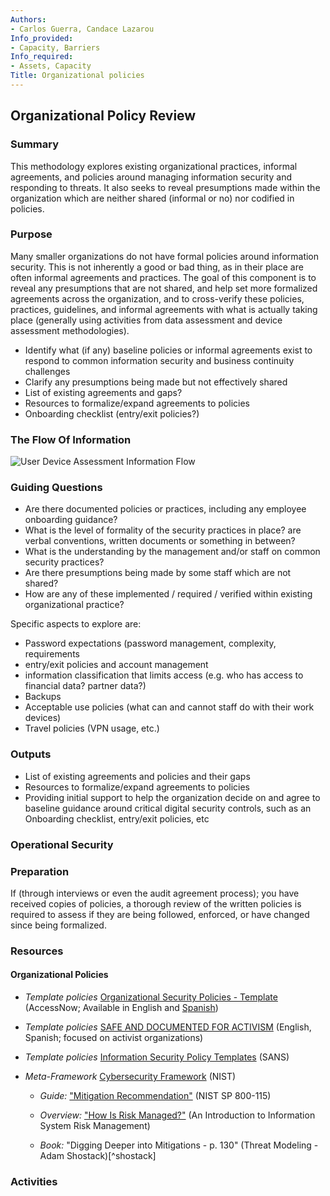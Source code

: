```yaml
---
Authors:
- Carlos Guerra, Candace Lazarou
Info_provided:
- Capacity, Barriers
Info_required:
- Assets, Capacity
Title: Organizational policies
---
```


## Organizational Policy Review

### Summary
This methodology explores existing organizational practices, informal agreements, and policies around managing information security and responding to threats. It also seeks to reveal presumptions made within the organization which are neither shared  (informal or no) nor codified in policies.

### Purpose
Many smaller organizations do not have formal policies around information security. This is not inherently a good or bad thing, as in their place are often informal agreements and practices. The goal of this component is to reveal any presumptions that are not shared, and help set more formalized agreements across the organization, and to cross-verify these policies, practices, guidelines, and informal agreements with what is actually taking place (generally using activities from data assessment and device assessment methodologies).

* Identify what (if any) baseline policies or informal agreements exist to respond to common information security and business continuity challenges
* Clarify any presumptions being made but not effectively shared
* List of existing agreements and gaps?
* Resources to formalize/expand agreements to policies
* Onboarding checklist (entry/exit policies?)

### The Flow Of Information
![User Device Assessment Information Flow](images/info_flows/organizational_policies.svg)

### Guiding Questions

* Are there documented policies or practices, including any employee onboarding guidance?
* What is the level of formality of the security practices in place? are verbal conventions, written documents or something in between?
* What is the understanding by the management and/or staff on common security practices?
* Are there presumptions being made by some staff which are not shared?
* How are any of these implemented / required / verified within existing organizational practice?

Specific aspects to explore are:

* Password expectations (password management, complexity, requirements
* entry/exit policies and account management
* information classification that limits access (e.g. who has access to financial data? partner data?)
* Backups
* Acceptable use policies (what can and cannot staff do with their work devices)
* Travel policies (VPN usage, etc.)




### Outputs

* List of existing agreements and policies and their gaps
* Resources to formalize/expand agreements to policies
* Providing initial support to help the organization decide on and agree to baseline guidance around critical digital security controls, such as an Onboarding checklist, entry/exit policies, etc

### Operational Security

### Preparation

If (through interviews or even the audit agreement process); you have received copies of policies, a thorough review of the written policies is required to assess if they are being followed, enforced, or have changed since being formalized.

### Resources
<div class="greybox">

#### Organizational Policies

* *Template policies* [Organizational Security Policies - Template
](
https://gitlab.com/AccessNowHelpline/helpline_documentation_resources/blob/master/templates/Organizational_Security_Policies-Template.md) (AccessNow; Available in English and [Spanish](https://gitlab.com/AccessNowHelpline/helpline_documentation_resources/blob/master/templates/Plantilla_de_Politicas_de_Seguridad_Organizacional.md))


* *Template policies* [SAFE AND DOCUMENTED FOR ACTIVISM](https://sdamanual.org/) (English, Spanish; focused on activist organizations)

* *Template policies* [Information Security Policy Templates](https://www.sans.org/security-resources/policies) (SANS)

* *Meta-Framework* [Cybersecurity Framework](https://www.nist.gov/cyberframework/framework) (NIST)


  * *Guide:* ["Mitigation Recommendation"](http://csrc.nist.gov/publications/nistpubs/800-115/SP800-115.pdf#page=62) (NIST SP 800-115)

  * *Overview:* ["How Is Risk Managed?"](https://www.sans.org/reading-room/whitepapers/auditing/introduction-information-system-risk-management-1204#page=12) (An Introduction to Information System Risk Management)

  * *Book:* "Digging Deeper into Mitigations - p. 130" (Threat Modeling - Adam Shostack)[^shostack]


</div>

### Activities